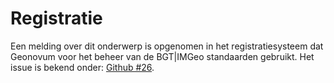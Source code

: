 Registratie
===========

Een melding over dit onderwerp is opgenomen in het registratiesysteem dat
Geonovum voor het beheer van de BGT\|IMGeo standaarden gebruikt. Het issue is
bekend onder: [Github \#26](https://github.com/Geonovum/IMGeo2018/issues/26).
